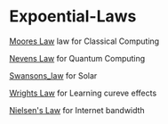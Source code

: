 # Expoential-Laws

[Moores Law](https://en.wikipedia.org/wiki/Moore%27s_law) law for Classical Computing

[Nevens Law](https://en.wikipedia.org/wiki/Hartmut_Neven#Neven's_law) for Quantum Computing

[Swansons_law](https://en.wikipedia.org/wiki/Swanson%27s_law) for Solar

[Wrights Law](https://en.wikipedia.org/wiki/Experience_curve_effects) for Learning cureve effects

[Nielsen's Law](https://www.nngroup.com/articles/law-of-bandwidth/) for Internet bandwidth
